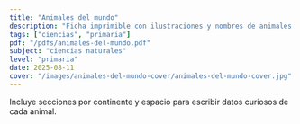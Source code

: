 ```yaml
---
title: "Animales del mundo"
description: "Ficha imprimible con ilustraciones y nombres de animales de todos los continentes."
tags: ["ciencias", "primaria"]
pdf: "/pdfs/animales-del-mundo.pdf"
subject: "ciencias naturales"
level: "primaria"
date: 2025-08-11
cover: "/images/animales-del-mundo-cover/animales-del-mundo-cover.jpg"
---
```


Incluye secciones por continente y espacio para escribir datos curiosos de cada animal.
